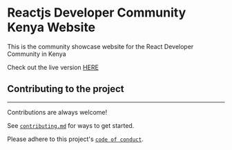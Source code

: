 # Reactjs Developer Community Kenya Website

This is the community showcase website for the React Developer Community in Kenya

Check out the live version [HERE](https://reactdevske.netlify.app/)

## Contributing to the project

___

Contributions are always welcome!

See [`contributing.md`](https://github.com/reactdeveloperske/reactdevske-website/blob/main/CONTRIBUTING.md) for ways to get started.

Please adhere to this project's [`code of conduct`](https://github.com/reactdeveloperske/reactdevske-website/blob/main/CODE_OF_CONDUCT.md).
